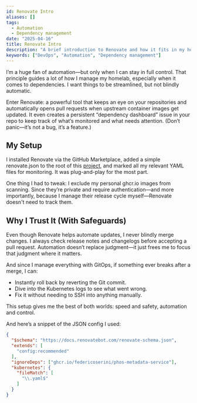 ```yaml
---
id: Renovate Intro
aliases: []
tags:
  - Automation
  - Dependency management
date: "2025-04-16"
title: Renovate Intro
description: "A brief introduction to Renovate and how it fits in my homelab"
keywords: ["DevOps", "Automation", "Dependency management"]
---
```


I’m a huge fan of automation—but only when I can stay in full control.
That principle guides a lot of how I manage my homelab, especially when it
comes to dependencies. I want things to be streamlined, but not blindly automatic.

Enter Renovate: a powerful tool that keeps an eye on your repositories
and automatically opens pull requests when upstream container images get updated.
It even creates a persistent “dependency dashboard” issue in your repo
to keep track of what’s monitored and what needs attention.
(Don’t panic—it’s not a bug, it’s a feature.)

## My Setup

I installed Renovate via the GitHub Marketplace, added a simple renovate.json
to the root of this [project](https://github.com/FedericoSerini/homelab), and marked all my relevant YAML files for monitoring.
It was plug-and-play for the most part.

One thing I had to tweak: I exclude my personal ghcr.io images from scanning.
Since they’re private and require authentication—and more importantly,
because I manage their release cycle myself—Renovate doesn't need to track them.

## Why I Trust It (With Safeguards)

Even though Renovate helps automate updates, I never blindly merge changes.
I always check release notes and changelogs before accepting a pull request.
Automation doesn’t replace judgment—it just frees me to focus that judgment
where it matters.

And since I manage everything with GitOps, if something ever breaks after a merge,
I can:

* Instantly roll back by reverting the Git commit.
* Dive into the Kubernetes logs to see what went wrong.
* Fix it without needing to SSH into anything manually.

This setup gives me the best of both worlds: speed and safety, automation and control.

And here’s a snippet of the JSON config I used:

```json
{
  "$schema": "https://docs.renovatebot.com/renovate-schema.json",
  "extends": [
    "config:recommended"
  ],
  "ignoreDeps": ["ghcr.io/federicoserini/phos-metadata-service"],
  "kubernetes": {
    "fileMatch": [
      "\\.yaml$"
    ]
  }
}
```
